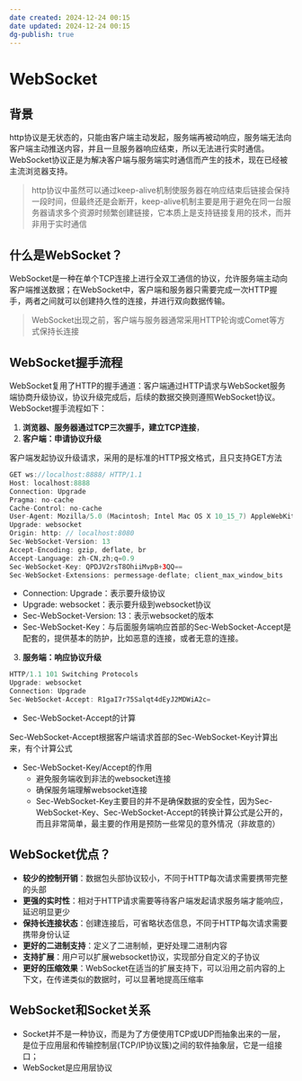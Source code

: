 ```yaml
---
date created: 2024-12-24 00:15
date updated: 2024-12-24 00:15
dg-publish: true
---
```


# WebSocket

## 背景

http协议是无状态的，只能由客户端主动发起，服务端再被动响应，服务端无法向客户端主动推送内容，并且一旦服务器响应结束，所以无法进行实时通信。WebSocket协议正是为解决客户端与服务端实时通信而产生的技术，现在已经被主流浏览器支持。

> http协议中虽然可以通过keep-alive机制使服务器在响应结束后链接会保持一段时间，但最终还是会断开，keep-alive机制主要是用于避免在同一台服务器请求多个资源时频繁创建链接，它本质上是支持链接复用的技术，而并非用于实时通信

## 什么是WebSocket？

WebSocket是一种在单个TCP连接上进行全双工通信的协议，允许服务端主动向客户端推送数据；在WebSocket中，客户端和服务器只需要完成一次HTTP握手，两者之间就可以创建持久性的连接，并进行双向数据传输。

> WebSocket出现之前，客户端与服务器通常采用HTTP轮询或Comet等方式保持长连接

## WebSocket握手流程

WebSocket复用了HTTP的握手通道：客户端通过HTTP请求与WebSocket服务端协商升级协议，协议升级完成后，后续的数据交换则遵照WebSocket协议。WebSocket握手流程如下：

1. **浏览器、服务器通过TCP三次握手，建立TCP连接**，
2. **客户端：申请协议升级**

客户端发起协议升级请求，采用的是标准的HTTP报文格式，且只支持GET方法

```kotlin
GET ws://localhost:8888/ HTTP/1.1
Host: localhost:8888
Connection: Upgrade
Pragma: no-cache
Cache-Control: no-cache
User-Agent: Mozilla/5.0 (Macintosh; Intel Mac OS X 10_15_7) AppleWebKit/537.36 (KHTML, like Gecko) Chrome/92.0.4515.159 Safari/537.36
Upgrade: websocket
Origin: http: // localhost:8080
Sec-WebSocket-Version: 13
Accept-Encoding: gzip, deflate, br
Accept-Language: zh-CN,zh;q=0.9
Sec-WebSocket-Key: QPDJV2rsT8OhiiMvpB+3QQ==
Sec-WebSocket-Extensions: permessage-deflate; client_max_window_bits
```

- Connection: Upgrade：表示要升级协议
- Upgrade: websocket：表示要升级到websocket协议
- Sec-WebSocket-Version: 13：表示websocket的版本
- Sec-WebSocket-Key：与后面服务端响应首部的Sec-WebSocket-Accept是配套的，提供基本的防护，比如恶意的连接，或者无意的连接。

3. **服务端：响应协议升级**

```kotlin
HTTP/1.1 101 Switching Protocols
Upgrade: websocket
Connection: Upgrade
Sec-WebSocket-Accept: R1gaI7r75Salqt4dEyJ2MDWiA2c=
```

- Sec-WebSocket-Accept的计算

Sec-WebSocket-Accept根据客户端请求首部的Sec-WebSocket-Key计算出来，有个计算公式

- Sec-WebSocket-Key/Accept的作用
  - 避免服务端收到非法的websocket连接
  - 确保服务端理解websocket连接
  - Sec-WebSocket-Key主要目的并不是确保数据的安全性，因为Sec-WebSocket-Key、Sec-WebSocket-Accept的转换计算公式是公开的，而且非常简单，最主要的作用是预防一些常见的意外情况（非故意的）

## WebSocket优点？

- **较少的控制开销**：数据包头部协议较小，不同于HTTP每次请求需要携带完整的头部
- **更强的实时性**：相对于HTTP请求需要等待客户端发起请求服务端才能响应，延迟明显更少
- **保持长连接状态**：创建连接后，可省略状态信息，不同于HTTP每次请求需要携带身份认证
- **更好的二进制支持**：定义了二进制帧，更好处理二进制内容
- **支持扩展**：用户可以扩展websocket协议，实现部分自定义的子协议
- **更好的压缩效果**：WebSocket在适当的扩展支持下，可以沿用之前内容的上下文，在传递类似的数据时，可以显著地提高压缩率

## WebSocket和Socket关系

- Socket并不是一种协议，而是为了方便使用TCP或UDP而抽象出来的一层，是位于应用层和传输控制层(TCP/IP协议簇)之间的软件抽象层，它是一组接口；
- WebSocket是应用层协议
